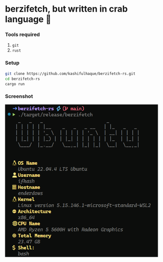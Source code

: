 # **berzifetch, but written in crab language** 🦀

### **Tools required**
1. `git`
2. `rust`

### **Setup**
```sh
git clone https://github.com/kashifulhaque/berzifetch-rs.git
cd berzifetch-rs
cargo run
```

### **Screenshot**
![](./assets/berzifetch.png)